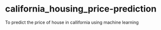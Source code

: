 # california_housing_price-prediction
To predict the price of house in callifornia using machine learning
